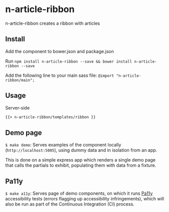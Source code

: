 # n-article-ribbon

n-article-ribbon creates a ribbon with articles

## Install

Add the component to bower.json and package.json

Run `npm install n-article-ribbon --save && bower install n-article-ribbon --save`

Add the following line to your main sass file: `@import "n-article-ribbon/main";`

## Usage

Server-side
```html
{{> n-article-ribbon/templates/ribbon }}
```

## Demo page
`$ make demo`: Serves examples of the component locally (`http://localhost:5005`), using dummy data and in isolation from an app.

This is done on a simple express app which renders a single demo page that calls the partials to exhibit, populating them with data from a fixture.

## Pa11y
`$ make a11y`: Serves page of demo components, on which it runs [Pa11y](http://pa11y.org/) accessibility tests (errors flagging up accessibility infringements), which will also be run as part of the Continuous Integration (CI) process.
